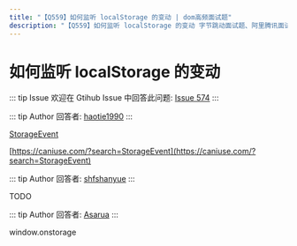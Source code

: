 ```yaml
---
title: "【Q559】如何监听 localStorage 的变动 | dom高频面试题"
description: "【Q559】如何监听 localStorage 的变动 字节跳动面试题、阿里腾讯面试题、美团小米面试题。"
---
```


# 如何监听 localStorage 的变动

::: tip Issue
欢迎在 Gtihub Issue 中回答此问题: [Issue 574](https://github.com/shfshanyue/Daily-Question/issues/574)
:::

::: tip Author
回答者: [haotie1990](https://github.com/haotie1990)
:::

[StorageEvent](https://developer.mozilla.org/zh-CN/docs/Web/API/StorageEvent)

[https://caniuse.com/?search=StorageEvent](https://caniuse.com/?search=StorageEvent)

::: tip Author
回答者: [shfshanyue](https://github.com/shfshanyue)
:::

TODO

::: tip Author
回答者: [Asarua](https://github.com/Asarua)
:::

window.onstorage
